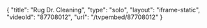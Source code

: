 {
    "title": "Rug Dr. Cleaning",
    "type": "solo",
    "layout": "iframe-static",
    "videoId": "87708012",
    "url": "\/tvpembed\/87708012"
}